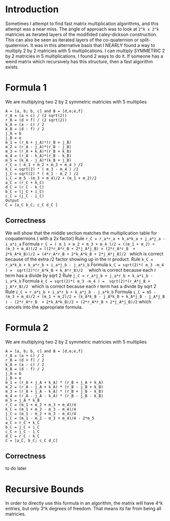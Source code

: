 # Introduction
Sometimes I attempt to find fast matrix multiplication algorithms, and this attempt was a near miss.
The angle of approach was to look at ```2^k x 2^k``` matricies as iterated layers of the modifided caley-dickson construction.
This can also be seen as iterated layers of the co-quaternion or split-quaternion. It was in this alternative basis that I NEARLY found a way to multiply 2 by 2 matricies with 5 multiplications.
I can multiply SYMMETRIC 2 by 2 matricies in 5 multiplications. I found 2 ways to do it. If someone has a weird matrix which recursively has this structure, then a fast algorithm exists.

# Formula 1
We are multiplying two 2 by 2 symmetric matricies with 5 multiplies
```
A = [a, b; b, c] and B = [d,e;e,f]
r_A = (a + c) / (2 sqrt(2))
r_B = (d + f) / (2 sqrt(2))
k_A = (a - c) / 2
k_B = (d - f) / 2
j_A = b
j_B = e
m_1 = (r_A + j_A)*(r_B + j_B)
m_2 = (r_A - j_A)*(r_B - j_B)
m_3 = (r_A + k_A)*(r_B + k_B)
m_4 = (r_A - k_A)*(r_B - k_B)
m_5 = (k_A - j_A)*(k_B + j_B)
r_C = ( m_1 + m_2 + m_3 + m_4 ) /2
k_C = sqrt(2) * ( m_3 - m_4 ) /2
j_C = sqrt(2) * ( m_1 - m_2 ) /2
i_C = m_5 -(m_3 + m_4)/2 + (m_1 + m_2)/2
a_C = (r_C + k_C)
d_C = (r_C - k_C)
b_C = (j_C + i_C)
c_C = (j_C - i_C)
Output
C = [a_C b_C; c_C d_C ] 
```
## Correctness
We will show that the middle section matches the multiplication table for coquaternions ( with a 2x factor)
Rule ``` r_C = r_a*r_a + k_a*k_a + j_a*j_a - i_a*i_a ```
Formula ``` r_C = ( m_1 + m_2 + m_3 + m_4 )/2 = ((m_1 + m_2) + (m_3 + m_4))/2 = ((2*r_A*r_B + 2*j_A*j_B) + (2*r_A*r_B  + 2*k_A*k_B))/2 = (4*r_A*r_B + 2*k_A*k_B + 2*j_A*j_B)/2  ``` 
which is correct because of the extra /2 factor showing up in the rr product.
Rule ``` k_C = r_a*k_b + k_a*r_b + i_a*j_b - j_a*i_b ```
Formula ``` k_C = sqrt(2)*( m_3 -m_4 ) =  sqrt(2)*(r_A*k_B + k_A*r_B)/2   ``` 
which is correct because each r term has a divide by sqrt 2
Rule ``` j_C = r_a*j_b + j_a*r_b + k_a*i_b - i_a*k_b ```
Formula ``` k_C = sqrt(2)*( m_3 -m_4 ) =  sqrt(2)*(r_A*j_B + j_A*r_B)/2  ``` 
which is correct because each r term has a divide by sqrt 2
Rule ``` i_C = r_a*i_b + i_a*r_b + k_a*j_b - j_a*k_b ```
Formula ``` i_C = m5 - (m_3 + m_4)/2 + (m_1 + m_2)/2 = (k_A*k_B - j_A*k_B + k_A*j_B - j_A*j_B ) - (2*r_A*r_B  + 2*k_A*k_B)/2 + (2*r_A*r_B + 2*j_A*j_B)/2 ```
which cancels into the appropriate formula.

# Formula 2
We are multiplying two 2 by 2 symmetric matricies with 5 multiplies
```
A = [a, b; b, c] and B = [d,e;e,f]
r_A = (a + c) / 2
r_B = (d + f) / 2
k_A = (a - c) / 2
k_B = (d - f) / 2
j_A = b
j_B = e
m_1 = (r_A + j_A + k_A) * (r_B + j_A + k_A)
m_2 = (r_A - j_A + k_A) * (r_B - j_B + k_B)
m_3 = (r_A + j_A - k_A) * (r_B + j_B - k_B)
m_4 = (r_A - j_A - k_A) * (r_B - j_B - k_B)
m_5 = j_A * k_B
r_C = (m_1 + m_2 + m_3 + m_4)/4
k_C = (m_1 + m_2 - m_3 - m_4)/4
j_C = (m_1 - m_2 + m_3 - m_4)/4
i_C = (m_1 - m_2 - m_3 + m_4)/4 - 2*m_5
a_C = r_C + k_C
b_C = j_C + i_C
c_C = j_C - i_C
d_C = r_C - k_C
C = [a_C, b_C; c_C d_C]

```
## Correctness
to do later

# Recursive Bounds
In order to directly use this formula in an algorithm, the matrix will have 4^k entries, but only 3^k degrees of freedom.
That means its far from being all matricies.
